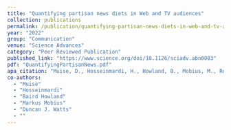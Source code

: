 ```yaml
---
title: "Quantifying partisan news diets in Web and TV audiences"
collection: publications
permalink: /publication/quantifying-partisan-news-diets-in-web-and-tv-audiences
year: "2022"
group: "Communication"
venue: "Science Advances"
category: "Peer Reviewed Publication"
published_link: "https://www.science.org/doi/10.1126/sciadv.abn0083"
pdf: "QuantifyingPartisanNews.pdf"
apa_citation: "Muise, D., Hosseinmardi, H., Howland, B., Mobius, M., Rothschild, D., & Watts, D. J. (2022). Quantifying partisan news diets in Web and TV audiences. Science Advances, 8(28). https://doi.org/10.1126/sciadv.abn0083"
co-authors:
  - "Muise"
  - "Hosseinmardi"
  - "Baird Howland"
  - "Markus Mobius"
  - "Duncan J. Watts"
  - ""
---
```


